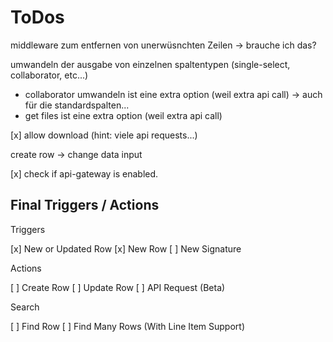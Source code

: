 # ToDos

middleware zum entfernen von unerwüsnchten Zeilen -> brauche ich das?

umwandeln der ausgabe von einzelnen spaltentypen (single-select, collaborator, etc...)

- collaborator umwandeln ist eine extra option (weil extra api call) -> auch für die standardspalten...
- get files ist eine extra option (weil extra api call)

[x] allow download (hint: viele api requests...)

create row -> change data input

[x] check if api-gateway is enabled.

## Final Triggers / Actions

Triggers

[x] New or Updated Row
[x] New Row
[ ] New Signature

Actions

[ ] Create Row
[ ] Update Row
[ ] API Request (Beta)

Search

[ ] Find Row
[ ] Find Many Rows (With Line Item Support)

